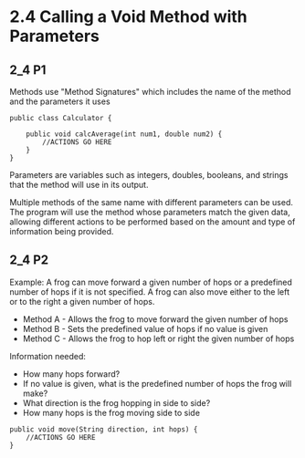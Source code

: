 # 2.4 Calling a Void Method with Parameters
## 2_4 P1
Methods use "Method Signatures" which includes the name of the method and the parameters it uses
```
public class Calculator {
    
    public void calcAverage(int num1, double num2) {
        //ACTIONS GO HERE
    }
}
```
Parameters are variables such as integers, doubles, booleans, and strings that the method will use in its output.

Multiple methods of the same name with different parameters can be used. The program will use the method whose parameters match the given data, allowing different actions to be performed based on the amount and type of information being provided.

## 2_4 P2
Example: A frog can move forward a given number of hops or a predefined number of hops if it is not specified. A frog can also move either to the left or to the right a given number of hops.
+ Method A - Allows the frog to move forward the given number of hops
+ Method B - Sets the predefined value of hops if no value is given
+ Method C - Allows the frog to hop left or right the given number of hops

Information needed:
+ How many hops forward?
+ If no value is given, what is the predefined number of hops the frog will make?
+ What direction is the frog hopping in side to side?
+ How many hops is the frog moving side to side

```
public void move(String direction, int hops) {
    //ACTIONS GO HERE
}
```


